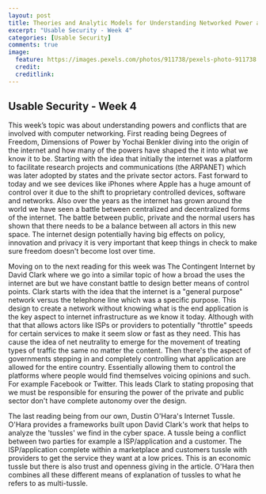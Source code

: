 ```yaml
---
layout: post
title: Theories and Analytic Models for Understanding Networked Power and Conflict
excerpt: "Usable Security - Week 4"
categories: [Usable Security]
comments: true
image:
  feature: https://images.pexels.com/photos/911738/pexels-photo-911738.jpeg?auto=compress&cs=tinysrgb&dpr=3&h=750&w=1260
  credit: 
  creditlink: 
---
```

## Usable Security - Week 4

This week’s topic was about understanding powers and conflicts that are involved with computer networking. First reading being Degrees of Freedom, Dimensions of Power by Yochai Benkler diving into the origin of the internet and how many of the powers have shaped the it into what we know it to be. Starting with the idea that initially the internet was a platform to facilitate research projects and communications (the ARPANET) which was later adopted by states and the private sector actors. Fast forward to today and we see devices like iPhones where Apple has a huge amount of control over it due to the shift to proprietary controlled devices, software and networks. Also over the years as the internet has grown around the world we have seen a battle between centralized and decentralized forms of the internet. The battle between public, private and the normal users has shown that there needs to be a balance between all actors in this new space. The internet design potentially having big effects on policy, innovation and privacy it is very important that keep things in check to make sure freedom doesn't become lost over time.

Moving on to the next reading for this week was The Contingent Internet by David Clark where we go into a similar topic of how a broad the uses the internet are but we have constant battle to design better means of control points. Clark starts with the idea that the internet is a "general purpose" network versus the telephone line which was a specific purpose. This design to create a network without knowing what is the end application is the key aspect to internet infrastructure as we know it today. Although with that that allows actors like ISPs or providers to potentially "throttle" speeds for certain services to make it seem slow or fast as they need. This has cause the idea of net neutrality to emerge for the movement of treating types of traffic the same no matter the content. Then there's the aspect of governments stepping in and completely controlling what application are allowed for the entire country. Essentially allowing them to control the platforms where people would find themselves voicing opinions and such. For example Facebook or Twitter. This leads Clark to stating proposing that we must be responsible for ensuring the power of the private and public sector don't have complete autonomy over the design.

The last reading being from our own, Dustin O'Hara's Internet Tussle. O'Hara provides a frameworks built upon David Clark's work that helps to analyze the 'tussles' we find in the cyber space. A tussle being a conflict between two parties for example a ISP/application and a customer. The ISP/application complete within a marketplace and customers tussle with providers to get the service they want at a low prices. This is an economic tussle but there is also trust and openness giving in the article. O'Hara then combines all these different means of explanation of tussles to what he refers to as multi-tussle.
